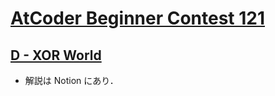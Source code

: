 # [AtCoder Beginner Contest 121](https://atcoder.jp/contests/abc121)

## [D - XOR World](https://atcoder.jp/contests/abc121/tasks/abc121_d)
- 解説は Notion にあり．
